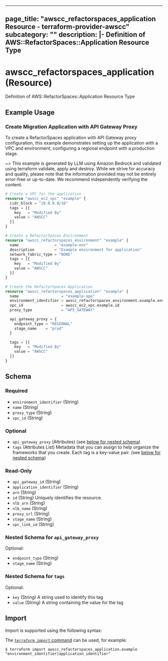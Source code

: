 
---
page_title: "awscc_refactorspaces_application Resource - terraform-provider-awscc"
subcategory: ""
description: |-
  Definition of AWS::RefactorSpaces::Application Resource Type
---

# awscc_refactorspaces_application (Resource)

Definition of AWS::RefactorSpaces::Application Resource Type

## Example Usage

### Create Migration Application with API Gateway Proxy

To create a RefactorSpaces application with API Gateway proxy configuration, this example demonstrates setting up the application with a VPC and environment, configuring a regional endpoint with a production stage.

~> This example is generated by LLM using Amazon Bedrock and validated using terraform validate, apply and destroy. While we strive for accuracy and quality, please note that the information provided may not be entirely error-free or up-to-date. We recommend independently verifying the content.

```terraform
# Create a VPC for the application
resource "awscc_ec2_vpc" "example" {
  cidr_block = "10.0.0.0/16"
  tags = [{
    key   = "Modified By"
    value = "AWSCC"
  }]
}

# Create a RefactorSpaces Environment
resource "awscc_refactorspaces_environment" "example" {
  name                = "example-env"
  description         = "Example environment for application"
  network_fabric_type = "NONE"
  tags = [{
    key   = "Modified By"
    value = "AWSCC"
  }]
}

# Create the RefactorSpaces Application
resource "awscc_refactorspaces_application" "example" {
  name                   = "example-app"
  environment_identifier = awscc_refactorspaces_environment.example.environment_identifier
  vpc_id                 = awscc_ec2_vpc.example.id
  proxy_type             = "API_GATEWAY"

  api_gateway_proxy = {
    endpoint_type = "REGIONAL"
    stage_name    = "prod"
  }

  tags = [{
    key   = "Modified By"
    value = "AWSCC"
  }]
}
```

<!-- schema generated by tfplugindocs -->
## Schema

### Required

- `environment_identifier` (String)
- `name` (String)
- `proxy_type` (String)
- `vpc_id` (String)

### Optional

- `api_gateway_proxy` (Attributes) (see [below for nested schema](#nestedatt--api_gateway_proxy))
- `tags` (Attributes List) Metadata that you can assign to help organize the frameworks that you create. Each tag is a key-value pair. (see [below for nested schema](#nestedatt--tags))

### Read-Only

- `api_gateway_id` (String)
- `application_identifier` (String)
- `arn` (String)
- `id` (String) Uniquely identifies the resource.
- `nlb_arn` (String)
- `nlb_name` (String)
- `proxy_url` (String)
- `stage_name` (String)
- `vpc_link_id` (String)

<a id="nestedatt--api_gateway_proxy"></a>
### Nested Schema for `api_gateway_proxy`

Optional:

- `endpoint_type` (String)
- `stage_name` (String)


<a id="nestedatt--tags"></a>
### Nested Schema for `tags`

Optional:

- `key` (String) A string used to identify this tag
- `value` (String) A string containing the value for the tag

## Import

Import is supported using the following syntax:

The [`terraform import` command](https://developer.hashicorp.com/terraform/cli/commands/import) can be used, for example:

```shell
$ terraform import awscc_refactorspaces_application.example "environment_identifier|application_identifier"
```
